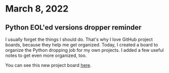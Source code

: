 # March 8, 2022

## Python EOL'ed versions dropper reminder

I usually forget the things I should do. That's why I love GitHub project boards, because
they help me get organized. Today, I created a board to organize the Python dropping job for
my own projects. I added a few useful notes to get even more organized, too.

You can see this new project board [here](https://github.com/users/DiddiLeija/projects/5).
